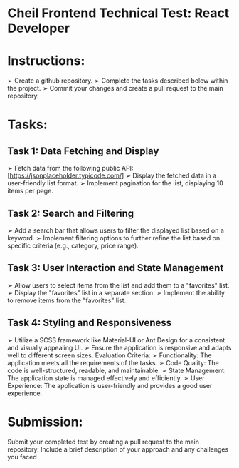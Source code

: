 # Cheil Frontend Technical Test: React Developer

# Instructions:
➢ Create a github repository.
➢ Complete the tasks described below within the project.
➢ Commit your changes and create a pull request to the main repository.

# Tasks:
## Task 1: Data Fetching and Display
➢ Fetch data from the following public API:
[https://jsonplaceholder.typicode.com/]
➢ Display the fetched data in a user-friendly list format.
➢ Implement pagination for the list, displaying 10 items per page.
## Task 2: Search and Filtering
➢ Add a search bar that allows users to filter the displayed list based on a keyword.
➢ Implement filtering options to further refine the list based on specific criteria (e.g., category, price range).
## Task 3: User Interaction and State Management
➢ Allow users to select items from the list and add them to a "favorites" list.
➢ Display the "favorites" list in a separate section.
➢ Implement the ability to remove items from the "favorites" list.
## Task 4: Styling and Responsiveness
➢ Utilize a SCSS framework like Material-UI or Ant Design for a consistent and visually appealing UI.
➢ Ensure the application is responsive and adapts well to different screen sizes. Evaluation Criteria:
➢ Functionality: The application meets all the requirements of the tasks.
➢ Code Quality: The code is well-structured, readable, and maintainable.
➢ State Management: The application state is managed effectively and efficiently.
➢ User Experience: The application is user-friendly and provides a good user experience.

# Submission:
Submit your completed test by creating a pull request to the main repository. Include a
brief description of your approach and any challenges you faced